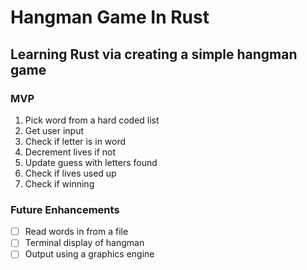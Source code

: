 # Hangman Game In Rust

## Learning Rust via creating a simple hangman game

### MVP

1. Pick word from a hard coded list
2. Get user input
3. Check if letter is in word
4. Decrement lives if not
5. Update guess with letters found
6. Check if lives used up
7. Check if winning

### Future Enhancements
- [ ] Read words in from a file
- [ ] Terminal display of hangman
- [ ] Output using a graphics engine
